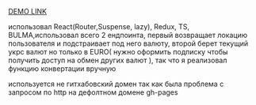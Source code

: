 [DEMO LINK](http://tt-devlviv-ua.pp.ua/)

использовал React(Router,Suspense, lazy), Redux, TS, BULMA,использовал всего 2 ендпоинта, первый возвращает локацию пользователя и подстраивает под него валюту, второй берет текущий укрс валют но только в EURO( нужно оформить подписку чтобы получить доступ на обмен других валют ), так что я реализовал функцию конвертации вручную

используется не гитхабовский домен так как была проблема с запросом по http на дефолтном домене gh-pages

